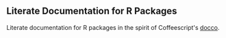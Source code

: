 Literate Documentation for R Packages
--------------------

Literate documentation for R packages in the spirit of Coffeescript's [docco](https://github.com/jashkenas/docco).
